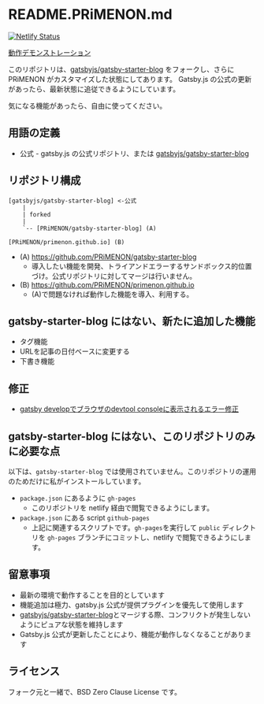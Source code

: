 # README.PRiMENON.md

[![Netlify Status](https://api.netlify.com/api/v1/badges/d57f558a-0e14-49a9-848d-ed5a8d1fa8c6/deploy-status)](https://app.netlify.com/sites/soft-quokka-8ff4c0/deploys)

[動作デモンストレーション](https://soft-quokka-8ff4c0.netlify.app/)

このリポジトリは、[gatsbyjs/gatsby-starter-blog](https://github.com/gatsbyjs/gatsby-starter-blog) をフォークし、さらに PRiMENON がカスタマイズした状態にしてあります。
Gatsby.js の公式の更新があったら、最新状態に追従できるようにしています。

気になる機能があったら、自由に使ってください。

## 用語の定義

* 公式 - gatsby.js の公式リポジトリ、または [gatsbyjs/gatsby-starter-blog](https://github.com/gatsbyjs/gatsby-starter-blog)

## リポジトリ構成
```
[gatsbyjs/gatsby-starter-blog] <-公式
    |
    | forked
    |
    `-- [PRiMENON/gatsby-starter-blog] (A)

[PRiMENON/primenon.github.io] (B)
```

* (A) https://github.com/PRiMENON/gatsby-starter-blog
    * 導入したい機能を開発、トライアンドエラーするサンドボックス的位置づけ。公式リポジトリに対してマージは行いません。
* (B) https://github.com/PRiMENON/primenon.github.io
    * (A)で問題なければ動作した機能を導入、利用する。

## gatsby-starter-blog にはない、新たに追加した機能

* タグ機能
* URLを記事の日付ベースに変更する
* 下書き機能

## 修正

* [gatsby developでブラウザのdevtool consoleに表示されるエラー修正](https://github.com/PRiMENON/gatsby-starter-blog/pull/3)

## gatsby-starter-blog にはない、このリポジトリのみに必要な点

以下は、`gatsby-starter-blog` では使用されていません。このリポジトリの運用のためだけに私がインストールしています。

* `package.json` にあるように `gh-pages` 
    * このリポジトリを netlify 経由で閲覧できるようにします。
* `package.json` にある script `github-pages`
    * 上記に関連するスクリプトです。`gh-pages`を実行して `public` ディレクトリを `gh-pages` ブランチにコミットし、netlify で閲覧できるようにします。

## 留意事項

* 最新の環境で動作することを目的としています
* 機能追加は極力、gatsby.js 公式が提供プラグインを優先して使用します
* [gatsbyjs/gatsby-starter-blog](https://github.com/gatsbyjs/gatsby-starter-blog)とマージする際、コンフリクトが発生しないようにピュアな状態を維持します
* Gatsby.js 公式が更新したことにより、機能が動作しなくなることがあります

## ライセンス

フォーク元と一緒で、BSD Zero Clause License です。
